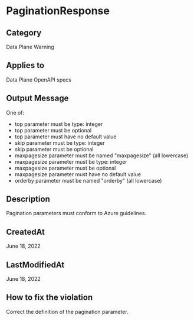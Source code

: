 # PaginationResponse

## Category

Data Plane Warning

## Applies to

Data Plane OpenAPI specs

## Output Message

One of:

- top parameter must be type: integer
- top parameter must be optional
- top parameter must have no default value
- skip parameter must be type: integer
- skip parameter must be optional
- maxpagesize parameter must be named "maxpagesize" (all lowercase)
- maxpagesize parameter must be type: integer
- maxpagesize parameter must be optional
- maxpagesize parameter must have no default value
- orderby parameter must be named "orderby" (all lowercase)

## Description

Pagination parameters must conform to Azure guidelines.

## CreatedAt

June 18, 2022

## LastModifiedAt

June 18, 2022

## How to fix the violation

Correct the definition of the pagination parameter.
